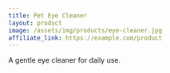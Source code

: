 ```yaml
---
title: Pet Eye Cleaner
layout: product
image: /assets/img/products/eye-cleaner.jpg
affiliate_link: https://example.com/product
---
```

A gentle eye cleaner for daily use.
